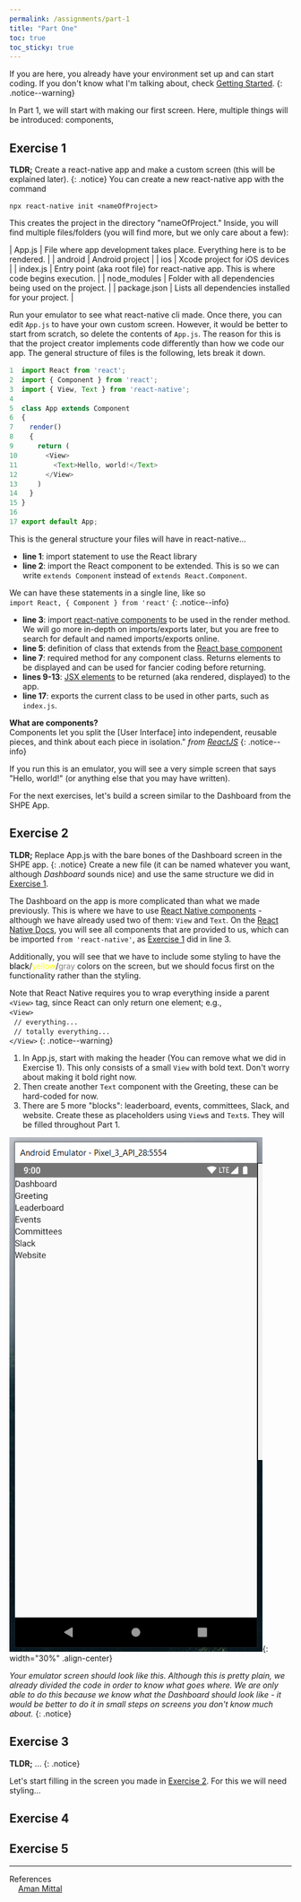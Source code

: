 ```yaml
---
permalink: /assignments/part-1
title: "Part One"
toc: true
toc_sticky: true
---
```


If you are here, you already have your environment set up and can start coding. If you don't know what I'm talking about, check [Getting Started](/getting-started).
{: .notice--warning}

In Part 1, we will start with making our first screen. Here, multiple things will be introduced: components, 

## Exercise 1
**TLDR;** Create a react-native app and make a custom screen (this will be explained later).
{: .notice}
You can create a new react-native app with the command
```
npx react-native init <nameOfProject>
```
This creates the project in the directory "nameOfProject." Inside, you will find multiple files/folders (you will find more, but we only care about a few):

| App.js 		| File where app development takes place. Everything here is to be rendered. 					|
| android 		| Android project 																								|
| ios 			| Xcode project for iOS devices 																				|
| index.js 		| Entry point (aka root file) for react-native app. This is where code begins execution.  |
| node_modules | Folder with all dependencies being used on the project. 											|
| package.json | Lists all dependencies installed for your project. 													|

Run your emulator to see what react-native cli made. Once there, you can edit `App.js` to have your own custom screen. However, it would be better to start from scratch, so delete the contents of `App.js`. The reason for this is that the project creator implements code differently than how we code our app. The general structure of files is the following, lets break it down.

```js
1  import React from 'react';
2  import { Component } from 'react'; 
3  import { View, Text } from 'react-native';
4
5  class App extends Component
6  {
7    render()
8    {
9      return (
10       <View>
11         <Text>Hello, world!</Text>
12       </View>
13     ) 
14   }
15 }
16
17 export default App;
```

This is the general structure your files will have in react-native...
* **line 1**: import statement to use the React library
* **line 2**: import the React component to be extended. This is so we can write `extends Component` instead of `extends React.Component`.

We can have these statements in a single line, like so  
`import React, { Component } from 'react'`
{: .notice--info}

* **line 3**: import [react-native components](https://facebook.github.io/react-native/docs/activityindicator) to be used in the render method.
We will go more in-depth on imports/exports later, but you are free to search for default and named imports/exports online.
* **line 5**: definition of class that extends from the [React base component](https://reactjs.org/docs/react-api.html#reactcomponent)
* **line 7**: required method for any component class. Returns elements to be displayed and can be used for fancier coding before returning.
* **lines 9-13**: [JSX elements](https://reactjs.org/docs/introducing-jsx.html) to be returned (aka rendered, displayed) to the app.
* **line 17**: exports the current class to be used in other parts, such as `index.js`.

**What are components?**  
Components let you split the [User Interface] into independent, reusable pieces, and think about each piece in isolation." _from [ReactJS](https://reactjs.org/docs/components-and-props.html)_
{: .notice--info}

If you run this is an emulator, you will see a very simple screen that says "Hello, world!" (or anything else that you may have written).

For the next exercises, let's build a screen similar to the Dashboard from the SHPE App.

## Exercise 2
**TLDR;** Replace App.js with the bare bones of the Dashboard screen in the SHPE app.
{: .notice}
Create a new file (it can be named whatever you want, although _Dashboard_ sounds nice) and use the same structure we did in [Exercise 1](#exercise-1).

The Dashboard on the app is more complicated than what we made previously. This is where we have to use [React Native components](https://facebook.github.io/react-native/docs/activityindicator) - although we have already used two of them: `View` and `Text`.
On the [React Native Docs](https://facebook.github.io/react-native/docs/activityindicator), you will see all components that are provided to us, which can be imported `from 'react-native'`, as [Exercise 1](#exercise-1) did in line 3.

Additionally, you will see that we have to include some styling to have the <span style="color: black">black</span>/<span style="color: yellow">yellow</span>/<span style="color: gray">gray</span> colors on the screen, but we should focus first on the functionality rather than the styling.

Note that React Native requires you to wrap everything inside a parent `<View>` tag, since React can only return one element; e.g.,  
`<View>`  
&nbsp;&nbsp;`// everything...`  
&nbsp;&nbsp;`// totally everything...`  
`</View>`
{: .notice--warning}

1. In App.js, start with making the header (You can remove what we did in Exercise 1). This only consists of a small `View` with bold text. Don't worry about making it bold right now.
1. Then create another `Text` component with the Greeting, these can be hard-coded for now.
1. There are 5 more "blocks": leaderboard, events, committees, Slack, and website. Create these as placeholders using `View`s and `Text`s. They will be filled throughout Part 1.

![Exercise 2 screen](../../assets/images/Part1/exercise-2-screen.PNG){: width="30%" .align-center}

_Your emulator screen should look like this. Although this is pretty plain, we already divided the code in order to know what goes where. We are only able to do this because we know what the Dashboard should look like - it would be better to do it in small steps on screens you don't know much about._
{: .notice}

## Exercise 3
**TLDR;** ...
{: .notice}

Let's start filling in the screen you made in [Exercise 2](#exercise-2). For this we will need styling...


## Exercise 4


## Exercise 5



*** 
References  
&nbsp;&nbsp;&nbsp;&nbsp;[Aman Mittal](https://hackernoon.com/getting-started-with-react-native-in-2019-build-your-first-app-a41ebc0617e2)